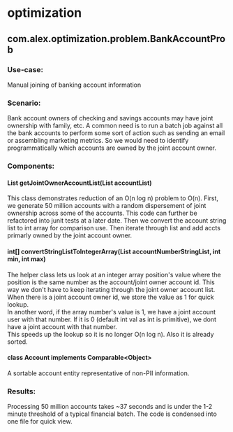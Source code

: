 # optimization

## com.alex.optimization.problem.BankAccountProb


### Use-case: 

Manual joining of banking account information


### Scenario: 

Bank account owners of checking and savings accounts may have joint ownership with family, etc.  A common need is to run a batch job against all the bank accounts to perform some sort of action such as sending an email or assembling marketing metrics.  So we would need to identify programmatically which accounts are owned by the joint account owner.


### Components:

#### List<Account> getJointOwnerAccountList(List<Account> accountList)

This class demonstrates reduction of an O(n log n) problem to O(n).  First, we generate 50 million accounts with a random dispersement of joint ownership across some of the accounts.  This code can further be refactored into junit tests at a later date.  Then we convert the account string list to int array for comparison use.  Then iterate through list and add accts primarly owned by the joint account owner.

#### int[] convertStringListToIntegerArray(List<String> accountNumberStringList, int min, int max)

The helper class lets us look at an integer array position's value where the position is the same number as the account/joint owner account id.  This way we don't have to keep iterating through the joint owner account list.  When there is a joint account owner id, we store the value as 1 for quick lookup.  
In another word, if the array number's value is 1, we have a joint account user with that number.  If it is 0 (default int val as int is primitive), we dont have a joint account with that number.  
This speeds up the lookup so it is no longer O(n log n).  Also it is already sorted.

#### class Account implements Comparable\<Object\>

A sortable account entity representative of non-PII information.


### Results:

Processing 50 million accounts takes ~37 seconds and is under the 1-2 minute threshold of a typical financial batch.  The code is condensed into one file for quick view.  

